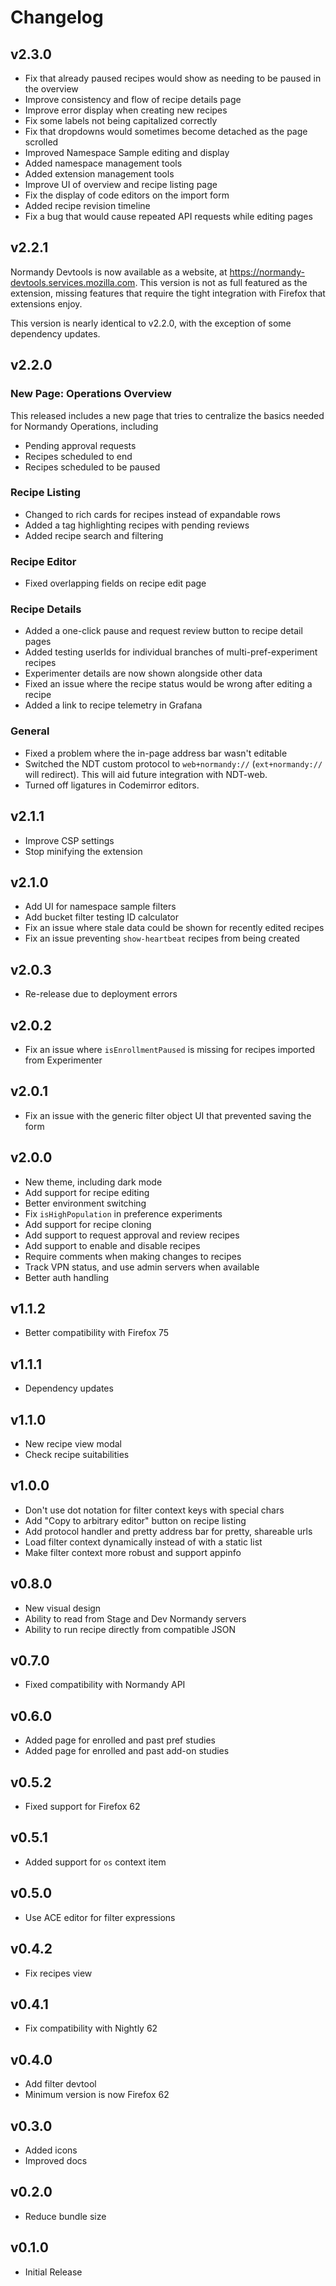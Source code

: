# Changelog

## v2.3.0

- Fix that already paused recipes would show as needing to be paused in the overview
- Improve consistency and flow of recipe details page
- Improve error display when creating new recipes
- Fix some labels not being capitalized correctly
- Fix that dropdowns would sometimes become detached as the page scrolled
- Improved Namespace Sample editing and display
- Added namespace management tools
- Added extension management tools
- Improve UI of overview and recipe listing page
- Fix the display of code editors on the import form
- Added recipe revision timeline
- Fix a bug that would cause repeated API requests while editing pages

## v2.2.1

Normandy Devtools is now available as a website, at https://normandy-devtools.services.mozilla.com. This version is not as full featured as the extension, missing features that require the tight integration with Firefox that extensions enjoy.

This version is nearly identical to v2.2.0, with the exception of some dependency updates.

## v2.2.0

### New Page: Operations Overview

This released includes a new page that tries to centralize the basics needed
for Normandy Operations, including

- Pending approval requests
- Recipes scheduled to end
- Recipes scheduled to be paused

### Recipe Listing

- Changed to rich cards for recipes instead of expandable rows
- Added a tag highlighting recipes with pending reviews
- Added recipe search and filtering

### Recipe Editor

- Fixed overlapping fields on recipe edit page

### Recipe Details

- Added a one-click pause and request review button to recipe detail pages
- Added testing userIds for individual branches of multi-pref-experiment recipes
- Experimenter details are now shown alongside other data
- Fixed an issue where the recipe status would be wrong after editing a recipe
- Added a link to recipe telemetry in Grafana

### General

- Fixed a problem where the in-page address bar wasn't editable
- Switched the NDT custom protocol to `web+normandy://` (`ext+normandy://` will redirect). This will aid future integration with NDT-web.
- Turned off ligatures in Codemirror editors.

## v2.1.1

- Improve CSP settings
- Stop minifying the extension

## v2.1.0

- Add UI for namespace sample filters
- Add bucket filter testing ID calculator
- Fix an issue where stale data could be shown for recently edited recipes
- Fix an issue preventing `show-heartbeat` recipes from being created

## v2.0.3

- Re-release due to deployment errors

## v2.0.2

- Fix an issue where `isEnrollmentPaused` is missing for recipes imported from
  Experimenter

## v2.0.1

- Fix an issue with the generic filter object UI that prevented saving the form

## v2.0.0

- New theme, including dark mode
- Add support for recipe editing
- Better environment switching
- Fix `isHighPopulation` in preference experiments
- Add support for recipe cloning
- Add support to request approval and review recipes
- Add support to enable and disable recipes
- Require comments when making changes to recipes
- Track VPN status, and use admin servers when available
- Better auth handling

## v1.1.2

- Better compatibility with Firefox 75

## v1.1.1

- Dependency updates

## v1.1.0

- New recipe view modal
- Check recipe suitabilities

## v1.0.0

- Don't use dot notation for filter context keys with special chars
- Add "Copy to arbitrary editor" button on recipe listing
- Add protocol handler and pretty address bar for pretty, shareable urls
- Load filter context dynamically instead of with a static list
- Make filter context more robust and support appinfo

## v0.8.0

- New visual design
- Ability to read from Stage and Dev Normandy servers
- Ability to run recipe directly from compatible JSON

## v0.7.0

- Fixed compatibility with Normandy API

## v0.6.0

- Added page for enrolled and past pref studies
- Added page for enrolled and past add-on studies

## v0.5.2

- Fixed support for Firefox 62

## v0.5.1

- Added support for `os` context item

## v0.5.0

- Use ACE editor for filter expressions

## v0.4.2

- Fix recipes view

## v0.4.1

- Fix compatibility with Nightly 62

## v0.4.0

- Add filter devtool
- Minimum version is now Firefox 62

## v0.3.0

- Added icons
- Improved docs

## v0.2.0

- Reduce bundle size

## v0.1.0

- Initial Release
